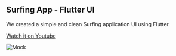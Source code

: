 ## Surfing App - Flutter UI
We created a simple and clean Surfing application UI using Flutter.

[Watch it on Youtube]()

![Mock](https://user-images.githubusercontent.com/69669632/93707394-ce457980-fb4b-11ea-9db0-8e94fcdaaaaa.png)



